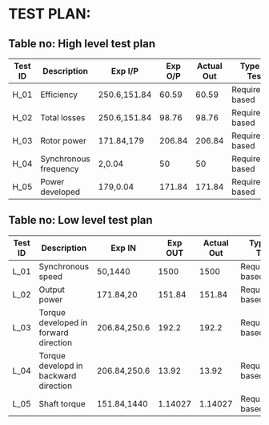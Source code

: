 # TEST PLAN:

## Table no: High level test plan

| **Test ID** | **Description**                                              | **Exp I/P** | **Exp O/P** | **Actual Out** |**Type Of Test**  |    
|-------------|--------------------------------------------------------------|------------|-------------|----------------|------------------|
|  H_01       |Efficiency|250.6,151.84|60.59|60.59|Requirement based|
|  H_02       |Total losses|250.6,151.84|98.76|98.76|Requirement based|
|  H_03       |Rotor power|171.84,179|206.84|206.84|Requirement based|
|  H_04       |Synchronous frequency|2,0.04|50|50|Requirement based|
|  H_05       |Power developed|179,0.04|171.84|171.84|Requirement based|


## Table no: Low level test plan

| **Test ID** | **Description**                                              | **Exp IN** | **Exp OUT** | **Actual Out** |**Type Of Test**  |    
|-------------|--------------------------------------------------------------|------------|-------------|----------------|------------------|
|  L_01       |Synchronous speed|50,1440|1500|1500|Requirement based |
|  L_02       |Output power|171.84,20|151.84|151.84|Requirement based|
|  L_03       |Torque developed in forward direction|206.84,250.6|192.2|192.2|Requirement based|
|  L_04       |Torque developd in backward direction|206.84,250.6|13.92|13.92|Requirement based|
|  L_05       |Shaft torque|151.84,1440|1.14027|1.14027|Requirement based|
